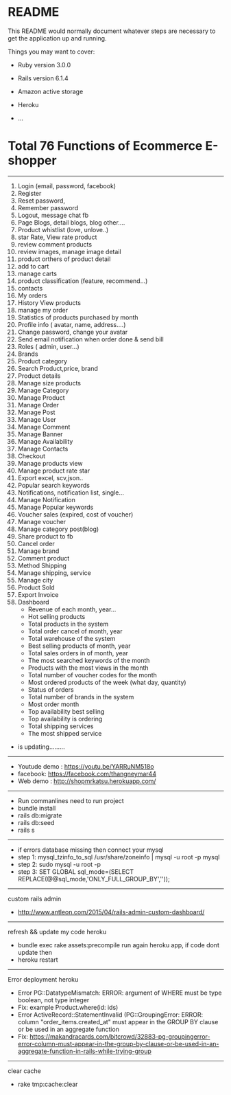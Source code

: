 # README

This README would normally document whatever steps are necessary to get the
application up and running.

Things you may want to cover:

* Ruby version 3.0.0

* Rails version 6.1.4

* Amazon active storage 

* Heroku

* ...
# Total 76 Functions of Ecommerce E-shopper
----------------------------------------------------------------------------------------------------------------------------------------------------------------------
1. Login (email, password, facebook)
2. Register
3. Reset password,
4. Remember password
5. Logout, message chat fb
6. Page Blogs, detail blogs, blog other....
7. Product whistlist (love, unlove..)
8. star Rate, View rate product
9. review comment products
10. review images, manage image detail
11. product orthers of product detail
12. add to cart
13. manage carts
14. product classification (feature, recommend...)
15. contacts
16. My orders 
17. History View products
18. manage my order
19. Statistics of products purchased by month
20. Profile info ( avatar, name, address....)
21. Change password, change your avatar
22. Send email notification when order done & send bill
23. Roles ( admin, user...)
24. Brands
25. Product category
26. Search Product,price, brand
27. Product details
28. Manage size products
29. Manage Category
30. Manage Product
31. Manage Order
32. Manage Post
33. Manage User
34. Manage Comment
35. Manage Banner
36. Manage Availability
37. Manage Contacts
38. Checkout
39. Manage products view
40. Manage product rate star
41. Export excel, scv,json..
42. Popular search keywords
43. Notifications, notification list, single...
44. Manage Notification
45. Manage Popular keywords
46. Voucher sales (expired, cost of voucher)
47. Manage voucher
48. Manage category post(blog)
49. Share product to fb
50. Cancel order
51. Manage brand
52. Comment product
53. Method Shipping
54. Manage shipping, service
55. Manage city
56. Product Sold
57. Export Invoice
58. Dashboard 
    + Revenue of each month, year...
    + Hot selling products
    + Total products in the system
    + Total order cancel of month, year
    + Total warehouse of the system
    + Best selling products of month, year
    + Total sales orders in of month, year
    + The most searched keywords of the month
    + Products with the most views in the month
    + Total number of voucher codes for the month
    + Most ordered products of the week (what day, quantity)
    + Status of orders
    + Total number of brands in the system
    + Most order month
    + Top availability best selling
    + Top availability is ordering 
    + Total shipping services
    + The most shipped service

- is updating.........
----------------------------------------------------------------------------------
- Youtude demo : https://youtu.be/YARRuNM518o 
- facebook: https://facebook.com/thangneymar44
- Web demo : http://shopmrkatsu.herokuapp.com/
----------------------------------------------------------------------------------
- Run commanlines need to run project 
- bundle install
- rails db:migrate
- rails db:seed
- rails s
-----------------------------------------------------------------------------------
- if errors database missing then connect your mysql
- step 1:  mysql_tzinfo_to_sql /usr/share/zoneinfo | mysql -u root -p mysql
- step 2:  sudo mysql -u root -p
- step 3:  SET GLOBAL sql_mode=(SELECT REPLACE(@@sql_mode,'ONLY_FULL_GROUP_BY',''));
------------------------------------------------------------------------------------
custom rails admin 
- http://www.antleon.com/2015/04/rails-admin-custom-dashboard/
------------------------------------------------------------------------------------
refresh && update my code heroku
- bundle exec rake assets:precompile 
run again heroku app, if code dont update then
- heroku restart
-----------------------------------------------------------------------------------
Error deployment heroku
- Error PG::DatatypeMismatch: ERROR: argument of WHERE must be type boolean, not type integer
- Fix: example Product.where(id: ids)
- Error ActiveRecord::StatementInvalid (PG::GroupingError: ERROR: column "order_items.created_at" must appear in the GROUP BY clause or be used in an aggregate function
- Fix: https://makandracards.com/bitcrowd/32883-pg-groupingerror-error-column-must-appear-in-the-group-by-clause-or-be-used-in-an-aggregate-function-in-rails-while-trying-group
-----------------------------------------------------------------------------------
clear cache
- rake tmp:cache:clear
